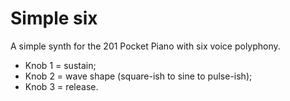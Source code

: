 # Simple six

A simple synth for the 201 Pocket Piano with six voice polyphony.

* Knob 1 = sustain;
* Knob 2 = wave shape (square-ish to sine to pulse-ish);
* Knob 3 = release.
